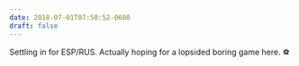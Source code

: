 ```yaml
---
date: 2018-07-01T07:50:52-0600
draft: false
---
```




Settling in for ESP/RUS. Actually hoping for a lopsided boring game here. ⚽️



